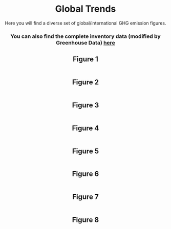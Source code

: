 
<center>
<h1>
Global Trends
</h1>
Here you will find a diverse set of global/international GHG emission figures.
<br>

<h3>
You can also find the complete inventory data (modified by Greenhouse Data) <a href="https://github.com/dquintani/GreenhouseData/tree/master/clean_data">here</a>

<h2>Figure 1</h2>
<p><img alt="" src="ghg_and_co2_totals.png" /></p><h2>Figure 2</h2>
<p><img alt="" src="Carbon-Majors-Summary.png" /></p><h2>Figure 3</h2>
<p><img alt="" src="Carbon-Majors-Summary-map.png" /></p><h2>Figure 4</h2>
<p><img alt="" src="GCP_top20.png" /></p><h2>Figure 5</h2>
<p><img alt="" src="CDIAC_totals1.png" /></p><h2>Figure 6</h2>
<p><img alt="" src="GCP_cons_prod_ratio.png" /></p><h2>Figure 7</h2>
<p><img alt="" src="EDGAR_1.png" /></p><h2>Figure 8</h2>
<p><img alt="" src="FAO_1.png" /></p>